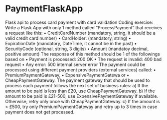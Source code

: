 # PaymentFlaskApp
Flask api to process card payment with card validation 
Coding exercise:
Write a Flask App with only 1 method called “ProcessPayment” that receives a request like this:
•	CreditCardNumber (mandatory, string, it should be a valid credit card number)
•	CardHolder: (mandatory, string)
•	ExpirationDate (mandatory, DateTime, it cannot be in the past)
•	SecurityCode (optional, string, 3 digits)
•	Amount (mandatoy decimal, positive amount) 
The response of this method should be 1 of the followings based on
•	Payment is processed: 200 OK
•	The request is invalid: 400 bad request
•	Any error: 500 internal server error
The payment could be processed using different payment providers (external services) called:
•	PremiumPaymentGateway,
•	ExpensivePaymentGatewa or
•	CheapPaymentGateway.
The payment gateway that should be used to process each payment follows the next set of business rules:
a)	If the amount to be paid is less than £20, use CheapPaymentGateway.
b)	If the amount to be paid is £21-500, use ExpensivePaymentGateway if available. Otherwise, retry only once with CheapPaymentGateway.
c)	If the amount is > £500, try only PremiumPaymentGateway and retry up to 3 times in case payment does not get processed. 
